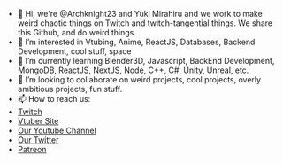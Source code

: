 - 👋 Hi, we're @Archknight23 and Yuki Mirahiru and we work to make weird chaotic things on Twitch and twitch-tangential things. 
     We share this Github, and do weird things.
- 👀 I’m interested in Vtubing, Anime, ReactJS, Databases, Backend Development, cool stuff, space
- 🌱 I’m currently learning Blender3D, Javascript, BackEnd Development, MongoDB, ReactJS, NextJS, Node, C++, C#, Unity, Unreal, etc. 
- 💞️ I’m looking to collaborate on weird projects, cool projects, overly ambitious projects, fun stuff. 
- 📫 How to reach us: 
-   [Twitch](https://Twitch.tv/archknight23)
-   [Vtuber Site](https://chaosfoundry.co/)
-   [Our Youtube Channel](https://www.youtube.com/channel/UCX62Y3HCvVsqEKvG-wEaQdA)
-   [Our Twitter](https://twitter.com/Archknight23)
-   [Patreon](https://patreon.com/TheChaosGumi)

<!---
Archknight23/Archknight23 is a ✨ special ✨ repository because its `README.md` (this file) appears on your GitHub profile.
You can click the Preview link to take a look at your changes.
--->
